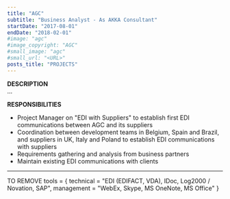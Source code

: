 ```yaml
---
title: "AGC"
subtitle: "Business Analyst - As AKKA Consultant"
startDate: "2017-08-01"
endDate: "2018-02-01"
#image: "agc"
#image_copyright: "AGC"
#small_image: "agc"
#small_url: "<URL>"
posts_title: "PROJECTS"
---
```


<b>DESCRIPTION</b><br>
...<br>

<b>RESPONSIBILITIES</b><br>
- Project Manager on "EDI with Suppliers" to establish first EDI communications between AGC and its suppliers<br>
- Coordination between development teams in Belgium, Spain and Brazil, and suppliers in UK, Italy and Poland to establish EDI communications with suppliers<br>
- Requirements gathering and analysis from business partners<br>
- Maintain existing EDI communications with clients<br>

****

TO REMOVE
tools = {
    technical = "EDI (EDIFACT, VDA), IDoc, Log2000 / Novation, SAP",
    management = "WebEx, Skype, MS OneNote, MS Office"
}
